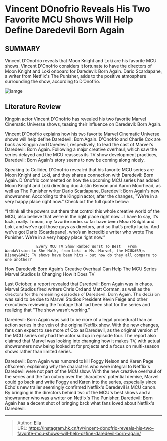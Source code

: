 # Vincent DOnofrio Reveals His Two Favorite MCU Shows Will Help Define Daredevil Born Again


## SUMMARY 



  Vincent D&#39;Onofrio reveals that Moon Knight and Loki are his favorite MCU shows.   Vincent D&#39;Onofrio considers it fortunate to have the directors of Moon Knight and Loki onboard for Daredevil: Born Again.   Dario Scardapane, a writer from Netflix&#39;s The Punisher, adds to the positive atmosphere surrounding the show, according to D&#39;Onofrio.  

![iamge](https://static1.srcdn.com/wordpress/wp-content/uploads/2023/12/wilson-fisk-s-kingpin-speaking-to-young-maya-lopez-in-echo-trailer.jpg)

## Literature Review
Kingpin actor Vincent D&#39;Onofrio has revealed his two favorite Marvel Cinematic Universe shows, teasing their influence on Daredevil: Born Again.




Vincent D&#39;Onofrio explains how his two favorite Marvel Cinematic Universe shows will help define Daredevil: Born Again. D&#39;Onofrio and Charlie Cox are back as Kingpin and Daredevil, respectively, to lead the cast of Marvel&#39;s Daredevil: Born Again. Following a major creative overhaul, which saw the series delayed and the MCU reassess its TV show development practices, Daredevil: Born Again&#39;s story seems to now be coming along nicely.




Speaking to Collider, D&#39;Onofrio revealed that his favorite MCU series are Moon Knight and Loki, and they share a connection with Daredevil: Born Again. D&#39;Onofrio commented on how the upcoming MCU series has added Moon Knight and Loki directing duo Justin Benson and Aaron Moorhead, as well as The Punisher writer Dario Scardapane, Daredevil: Born Again&#39;s new showrunner. According to the Kingpin actor, after the changes, &#34;We’re in a very happy place right now.” Check out the full quote below:


“I think all the powers out there that control this whole creative world of the MCU, also believe that we’re in the right place right now… I have to say, it’s luck, really. I mean, my favorite series so far have been Moon Knight and Loki, and we’ve got those guys as directors, and so that’s pretty lucky. And we’ve got Dario [Scardapane], who’s an incredible writer who wrote The Punisher. We’re in a very happy place right now.”





                  Every MCU TV Show Ranked Worst To Best   From WandaVision to She-Hulk, from Loki to Ms. Marvel, the MCU&#39;s Disney&#43; TV shows have been hits - but how do they all compare to one another?    


 How Daredevil: Born Again’s Creative Overhaul Can Help The MCU Series 
Marvel Studios Is Changing How It Does TV
          

Last October, a report revealed that Daredevil: Born Again was in chaos. Marvel Studios fired writers Chris Ord and Matt Corman, as well as the directors for the remaining episodes of Daredevil: Born Again. The decision was said to be due to Marvel Studios President Kevin Feige and other executives reviewing the footage that had been shot for the series and realizing that &#34;The show wasn’t working.&#34;

Daredevil: Born Again was said to be more of a legal procedural than an action series in the vein of the original Netflix show. With the new changes, fans can expect to see more of Cox as Daredevil, as the original version of the MCU series only had the actor suit up in episode four. The report also claimed that Marvel was looking into changing how it makes TV, with actual showrunners now being looked at for projects and a focus on multi-season shows rather than limited series.




Daredevil: Born Again was rumored to kill Foggy Nelson and Karen Page offscreen, explaining why the characters who were integral to Netflix&#39;s Daredevil were not part of the MCU show. With the new creative overhaul of the series and the fan outcry over the characters&#39; potential demise, Marvel could go back and write Foggy and Karen into the series, especially since Echo&#39;s new trailer seemingly confirmed Netflix&#39;s Daredevil is MCU canon. By bringing in the directors behind two of the MCU&#39;s best shows and a showrunner who was a writer on Netflix&#39;s The Punisher, Daredevil: Born Again has a decent shot of bringing back what fans loved about Netflix&#39;s Daredevil.



---

> Author: [Ella](https://instagram.hk.cn/)  
> URL: https://instagram.hk.cn/tv/vincent-donofrio-reveals-his-two-favorite-mcu-shows-will-help-define-daredevil-born-again/  


